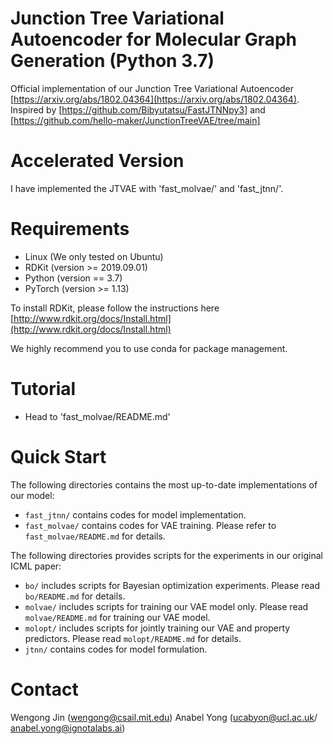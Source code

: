 # Junction Tree Variational Autoencoder for Molecular Graph Generation (Python 3.7)

Official implementation of our Junction Tree Variational Autoencoder [https://arxiv.org/abs/1802.04364](https://arxiv.org/abs/1802.04364). Inspired by [https://github.com/Bibyutatsu/FastJTNNpy3] and [https://github.com/hello-maker/JunctionTreeVAE/tree/main]

# Accelerated Version
I have implemented the JTVAE with 'fast_molvae/' and 'fast_jtnn/'. 

# Requirements
* Linux (We only tested on Ubuntu)
* RDKit (version >= 2019.09.01)
* Python (version == 3.7)
* PyTorch (version >= 1.13)

To install RDKit, please follow the instructions here [http://www.rdkit.org/docs/Install.html](http://www.rdkit.org/docs/Install.html)

We highly recommend you to use conda for package management.

# Tutorial
* Head to 'fast_molvae/README.md'

# Quick Start
The following directories contains the most up-to-date implementations of our model:
* `fast_jtnn/` contains codes for model implementation.
* `fast_molvae/` contains codes for VAE training. Please refer to `fast_molvae/README.md` for details.

The following directories provides scripts for the experiments in our original ICML paper:
* `bo/` includes scripts for Bayesian optimization experiments. Please read `bo/README.md` for details.
* `molvae/` includes scripts for training our VAE model only. Please read `molvae/README.md` for training our VAE model.
* `molopt/` includes scripts for jointly training our VAE and property predictors. Please read `molopt/README.md` for details.
* `jtnn/` contains codes for model formulation.


# Contact
Wengong Jin (wengong@csail.mit.edu)
Anabel Yong (ucabyon@ucl.ac.uk/ anabel.yong@ignotalabs.ai)
